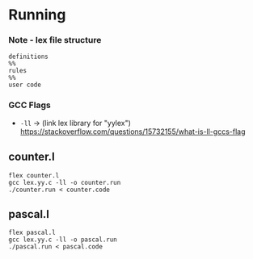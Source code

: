 # Running

### Note - lex file structure
```
definitions
%%
rules
%%
user code
```

### GCC Flags
- `-ll` -> (link lex library for "yylex") https://stackoverflow.com/questions/15732155/what-is-ll-gccs-flag

## counter.l
```
flex counter.l
gcc lex.yy.c -ll -o counter.run
./counter.run < counter.code
```

## pascal.l
```
flex pascal.l
gcc lex.yy.c -ll -o pascal.run
./pascal.run < pascal.code
```

